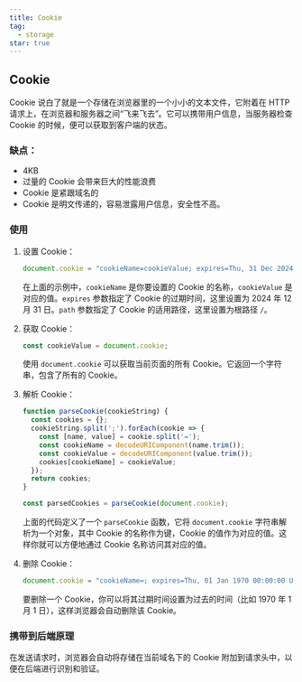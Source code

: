 ```yaml
---
title: Cookie
tag:
  - storage
star: true
---
```


## Cookie

Cookie 说白了就是一个存储在浏览器里的一个小小的文本文件，它附着在 HTTP 请求上，在浏览器和服务器之间“飞来飞去”。它可以携带用户信息，当服务器检查 Cookie 的时候，便可以获取到客户端的状态。

### 缺点：
- 4KB
- 过量的 Cookie 会带来巨大的性能浪费
- Cookie 是紧跟域名的
- Cookie 是明文传递的，容易泄露用户信息，安全性不高。

### 使用

1. 设置 Cookie：

   ```javascript
   document.cookie = "cookieName=cookieValue; expires=Thu, 31 Dec 2024 23:59:59 UTC; path=/";
   ```

   在上面的示例中，`cookieName` 是你要设置的 Cookie 的名称，`cookieValue` 是对应的值。`expires` 参数指定了 Cookie 的过期时间，这里设置为 2024 年 12 月 31 日。`path` 参数指定了 Cookie 的适用路径，这里设置为根路径 `/`。

2. 获取 Cookie：

   ```javascript
   const cookieValue = document.cookie;
   ```

   使用 `document.cookie` 可以获取当前页面的所有 Cookie。它返回一个字符串，包含了所有的 Cookie。

3. 解析 Cookie：

   ```javascript
   function parseCookie(cookieString) {
     const cookies = {};
     cookieString.split(';').forEach(cookie => {
       const [name, value] = cookie.split('=');
       const cookieName = decodeURIComponent(name.trim());
       const cookieValue = decodeURIComponent(value.trim());
       cookies[cookieName] = cookieValue;
     });
     return cookies;
   }
   
   const parsedCookies = parseCookie(document.cookie);
   ```

   上面的代码定义了一个 `parseCookie` 函数，它将 `document.cookie` 字符串解析为一个对象，其中 Cookie 的名称作为键，Cookie 的值作为对应的值。这样你就可以方便地通过 Cookie 名称访问其对应的值。

4. 删除 Cookie：

   ```javascript
   document.cookie = "cookieName=; expires=Thu, 01 Jan 1970 00:00:00 UTC; path=/;";
   ```

   要删除一个 Cookie，你可以将其过期时间设置为过去的时间（比如 1970 年 1 月 1 日），这样浏览器会自动删除该 Cookie。

### 携带到后端原理

在发送请求时，浏览器会自动将存储在当前域名下的 Cookie 附加到请求头中，以便在后端进行识别和验证。
